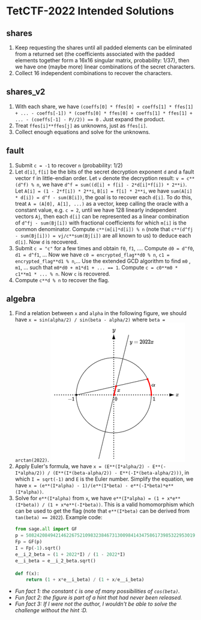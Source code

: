 # TetCTF-2022 Intended Solutions

## shares

1. Keep requesting the shares until all padded elements can be eliminated from a returned set (the coefficients
   associated with the padded elements together form a 16x16 singular matrix, probability: 1/37), then we have one (maybe
   more) linear combinations of the secret characters.
2. Collect 16 independent combinations to recover the characters.

## shares_v2

1. With each share, we
   have `(coeffs[0] * ffes[0] + coeffs[1] * ffes[1] + ... - coeffs[-1]) * (coeffs[0] * ffes[0] + coeffs[1] * ffes[1] + ... - (coeffs[-1] - P//2)) == 0`
   . Just expand the product.
2. Treat `ffes[i]**ffes[j]` as unknowns, just as `ffes[i]`.
3. Collect enough equations and solve for the unknowns.

## fault

1. Submit `c = -1` to recover `n` (probability: 1/2)
2. Let `d[i]`, `f[i]` be the bits of the secret decryption exponent `d` and a fault vector `f` in little-endian order.
   Let `v` denote the decryption result: `v = c**(d^f) % n`, we have `d^f = sum((d[i] + f[i] - 2*d[i]*f[i]) * 2**i)`.
   Let `A[i] = (1 - 2*f[i]) * 2**i`, `B[i] = f[i] * 2**i`, we have `sum(A[i] * d[i]) = d^f - sum(B[i])`, the goal is to
   recover each `d[i]`. To do this, treat `A = (A[0], A[1], ...)` as a vector, keep calling the oracle with a constant
   value, e.g. `c = 2`, until we have 128 linearly independent vectors `Aj`, then each `d[i]` can be represented as a
   linear combination of `d^fj - sum(Bj[i])` with fractional coefficients for which `m[i]` is the common denominator.
   Compute `c**(m[i]*d[i]) % n` (note that `c**(d^fj - sum(Bj[i])) = vj/c**sum(Bj[i])` are all known to us) to deduce
   each `d[i]`. Now `d` is recovered.
3. Submit `c = "c"` for a few times and obtain `f0`, `f1`, .... Compute `d0 = d^f0`, `d1 = d^f1`, ... Now we
   have `c0 = encrypted_flag**d0 % n`, `c1 = encrypted_flag**d1 % n`,... Use the extended GCD algorithm to find `m0`
   , `m1`, ... such that `m0*d0 + m1*d1 + ... == 1`. Compute `c = c0**m0 * c1**m1 * ... % n`. Now `c` is recovered.
4. Compute `c**d % n` to recover the flag.

## algebra

1. Find a relation between `x` and `alpha` in the following figure, we should
   have `x = sin(alpha/2) / sin(beta - alpha/2)` where `beta = arctan(2022)`.
   ![](algebra.png)
2. Apply Euler's formula, we
   have `x = (E**(I*alpha/2) - E**(-I*alpha/2)) / (E**(I*(beta-alpha/2)) - E**(-I*(beta-alpha/2)))`, in
   which `I = sqrt(-1)` and `E` is the Euler number. Simplify the equation, we
   have `x = (e**(I*alpha) - 1)/(e**(I*beta) - e**(-I*beta)*e**(I*alpha))`.
3. Solve for `e**(I*alpha)` from `x`, we have `e**(I*alpha) = (1 + x*e**(I*beta)) / (1 + x*e**(-I*beta))`. This is a
   valid homomorphism which can be used to get the flag (note that `e**(I*beta)` can be derived
   from `tan(beta) == 2022`). Example code:
   ```python
   from sage.all import GF
   p = 50824208494214622675210983238467313009841434758617398532295301998201478298245257311594403096942992643947506323356996857413985105233960391416730079425326309
   Fp = GF(p)
   I = Fp(-1).sqrt()
   e__i_2_beta = (1 + 2022*I) / (1 - 2022*I)
   e__i_beta = e__i_2_beta.sqrt()

   def f(x):
       return (1 + x*e__i_beta) / (1 + x/e__i_beta)
   ```

- *Fun fact 1: the constant `C` is one of many possibilities of `cos(beta)`.*
- *Fun fact 2: the figure is part of a hint that had never been released.*
- *Fun fact 3: If I were not the author, I wouldn't be able to solve the challenge without the hint :D.*
